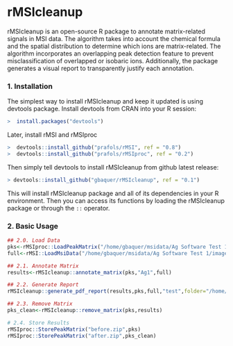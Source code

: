 # rMSIcleanup

rMSIcleanup is an open-source R package to annotate matrix-related signals in MSI data. The algorithm takes into account the chemical formula and the spatial distribution to determine which ions are matrix-related. The algorithm incorporates an overlapping peak detection feature to prevent misclassification of overlapped or isobaric ions. Additionally, the package generates a visual report to transparently justify each annotation.


### 1. Installation

The simplest way to install rMSIcleanup and keep it updated is using devtools package. Install devtools from CRAN into your R session:
```R
>  install.packages("devtools")
```
Later, install rMSI and rMSIproc
```R
>  devtools::install_github("prafols/rMSI", ref = "0.8")
>  devtools::install_github("prafols/rMSIproc", ref = "0.2")
```
Then simply tell devtools to install rMSIcleanup from github latest release:
```R
> devtools::install_github("gbaquer/rMSIcleanup", ref = "0.1")
```
This will install rMSIcleanup package and all of its dependencies in your R environment. Then you can access its functions by loading the rMSIcleanup package or through the `::` operator.

### 2. Basic Usage
```R
## 2.0. Load Data
pks<-rMSIproc::LoadPeakMatrix("/home/gbaquer/msidata/Ag Software Test 1/images/20150526_TOF_Ag_KIDNEY/mergeddata-peaks.zip")
full<-rMSI::LoadMsiData("/home/gbaquer/msidata/Ag Software Test 1/images/20150526_TOF_Ag_KIDNEY/2015-05-26-KIDNEY-Ag-proc.tar")

## 2.1. Annotate Matrix
results<-rMSIcleanup::annotate_matrix(pks,"Ag1",full)

## 2.2. Generate Report
rMSIcleanup::generate_pdf_report(results,pks,full,"test",folder="/home/gbaquer/")

## 2.3. Remove Matrix
pks_clean<-rMSIcleanup::remove_matrix(pks,results)

# 2.4. Store Results
rMSIproc::StorePeakMatrix("before.zip",pks)
rMSIproc::StorePeakMatrix("after.zip",pks_clean)
```
